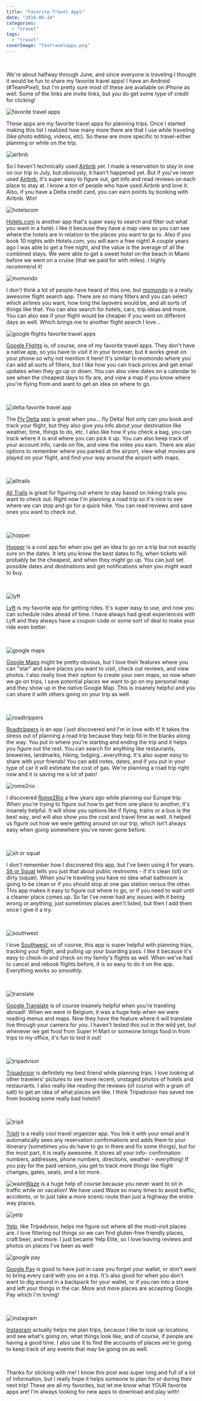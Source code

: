 ```yaml
---
title: "Favorite Travel Apps"
date: "2018-06-14"
categories: 
  - "travel"
tags: 
  - "travel"
coverImage: "favtravelapps.png"
---
```


 

We're about halfway through June, and since everyone is traveling I thought it would be fun to share my favorite travel apps! I have an Android (#TeamPixel), but I'm pretty sure most of these are available on iPhone as well. Some of the links are invite links, but you do get some type of credit for clicking!

![favorite travel apps](images/favtravelapps-683x1024.png)

These apps are my favorite travel apps for planning trips. Once I started making this list I realized how many more there are that I use while traveling (like photo editing, videos, etc). So these are more specific to travel-either planning or while on the trip.

![airbnb](images/airbnb-300x135.png)

So I haven't technically used [Airbnb](https://www.airbnb.com/c/kscruggs22) _yet._ I made a reservation to stay in one on our trip in July, but obviously, it hasn't happened yet. But if you've never used [Airbnb](https://www.airbnb.com/c/kscruggs22), it's super easy to figure out, get info and read reviews on each place to stay at. I know a ton of people who have used Airbnb and love it. Also, if you have a Delta credit card, you can earn points by booking with Airbnb. Win!

![hotelscom](images/hotelscom-300x220.png)

[Hotels.com](https://www.hotels.com/) is another app that's super easy to search and filter out what you want in a hotel. I like it because they have a map view so you can see where the hotels are in relation to the places you want to go to. Also if you book 10 nights with Hotels.com, you will earn a free night! A couple years ago I was able to get a free night, and the value is the average of all the combined stays. We were able to get a sweet hotel on the beach in Miami before we went on a cruise (that we paid for with miles). I highly recommend it!

![momondo](images/momondo-300x90.png)

I don't think a lot of people have heard of this one, but [momondo](https://www.momondo.com/) is a really awesome flight search app. There are so many filters and you can select which airlines you want, how long the layovers would be, and all sorts of things like that. You can also search for hotels, cars, trip ideas and more. You can also see if your flight would be cheaper if you went on different days as well. Which brings me to another flight search I love...

![google flights favorite travel apps](images/Google-Flights-Logo-300x145.jpg)

[Google Flights](https://www.google.com/flights/) is, of course, one of my favorite travel apps. They don't have a native app, so you have to visit it in your browser, but it works great on your phone so why not mention it here! It's similar to momondo where you can add all sorts of filters, but I like how you can track prices and get email updates when they go up or down. You can also view dates on a calendar to see when the cheapest days to fly are, and view a map if you know where you're flying from and want to get an idea on where to go.

 

![delta favorite travel app](images/delta-150x150.png)

The [Fly Delta](https://www.delta.com/us/en/delta-digital/mobile) app is great when you....fly Delta! Not only can you book and track your flight, but they also give you info about your destination like weather, time, things to do, etc. I also like how if you check a bag, you can track where it is and where you can pick it up. You can also keep track of your account info, cards on file, and view the miles you earn. There are also options to remember where you parked at the airport, view what movies are played on your flight, and find your way around the airport with maps.

 

![alltrails](images/alltrails-300x147.jpg)

[All Trails](https://www.alltrails.com/) is great for figuring out where to stay based on hiking trails you want to check out. Right now I'm planning a road trip so it's nice to see where we can stop and go for a quick hike. You can read reviews and save ones you want to check out.

 

![hopper](images/hopper-150x150.jpeg)

[Hopper](https://www.hopper.com/) is a cool app for when you get an idea to go on a trip but not exactly sure on the dates. It lets you know the best dates to fly, when tickets will probably be the cheapest, and when they might go up. You can just set possible dates and destinations and get notifications when you might want to buy.

 

![lyft](images/lyft-150x150.png)

[Lyft](https://www.lyft.com/invite/KALEIGH) is my favorite app for getting rides. It's super easy to use, and now you can schedule rides ahead of time. I have always had great experiences with Lyft and they always have a coupon code or some sort of deal to make your ride even better.

 

![google maps](images/google-maps-150x150.jpeg)

[Google Maps](https://www.google.com/maps/) might be pretty obvious, but I love their features where you can "star" and save places you want to visit, check out reviews, and view photos. I also really love their option to create your own maps, so now when we go on trips, I save potential places we want to go on my personal map and they show up in the native Google Map. This is insanely helpful and you can share it with others going on your trip as well.

 

![roadtrippers](images/roadtrippers-150x150.jpg)

[Roadtrippers](https://roadtrippers.com/) is an app I just discovered and I'm in love with it! It takes the stress out of planning a road trip because they help fill in the blanks along the way. You put in where you're starting and ending the trip and it helps you figure out the rest. You can search for anything like restaurants, breweries, landmarks, hiking, lodging...everything. It's also super easy to share with your friends! You can add notes, dates, and if you put in your type of car it will estimate the cost of gas. We're planning a road trip right now and it is saving me a lot of pain!

![rome2rio](images/rome2rio-300x129.png)

I discovered [Rome2Rio](https://www.rome2rio.com/) a few years ago while planning our Europe trip. When you're trying to figure out how to get from one place to another, it's insanely helpful. It will show you options like if flying, trains or a bus is the best way, and will also show you the cost and travel time as well. It helped us figure out how we were getting around on our trip, which isn't always easy when going somewhere you've never gone before.

 

![sit or squat](images/sit-or-squat-150x150.png)

I don't remember how I discovered this app, but I've been using it for years. [Sit or Squat](https://www.charmin.com/en-us/about-us/sitorsquat) tells you just that about public restrooms - if it's clean (sit) or dirty (squat). When you're traveling you have no idea what bathroom is going to be clean or if you should stop at one gas station versus the other. This app makes it easy to figure out where to go, or if you need to wait until a cleaner place comes up. So far I've never had any issues with it being wrong or anything, just sometimes places aren't listed, but then I add them once I give it a try.

 

![southwest](images/southwest-150x150.jpg)

I love [Southwest](https://www.southwest.com/mobile/?clk=1661090), so of course, this app is super helpful with planning trips, tracking your flight, and pulling up your boarding pass. I like it because it's easy to check-in and check on my family's flights as well. When we've had to cancel and rebook flights before, it is so easy to do it on the app. Everything works so smoothly.

 

![translate](images/Google_Translate-150x150.png)

[Google Translate](https://translate.google.com/) is of course insanely helpful when you're traveling abroad!  When we were in Belgium, it was a huge help when we were reading menus and maps. Now they have the feature where it will translate live through your camera for you. I haven't tested this out in the wild yet, but whenever we get food from Super H Mart or someone brings food in from trips to my office, it's fun to test it out!

 

![tripadvisor](images/TA_logo_primary-300x45.png)

[Tripadvisor](https://www.tripadvisor.com/) is definitely my best friend while planning trips. I love looking at other travelers' pictures to see more recent, unstaged photos of hotels and restaurants. I also really like reading the reviews (of course with a grain of salt) to get an idea of what places are like. I think Tripadvisor has saved me from booking some really bad hotels!!

 

![tripit](images/tripit-300x91.png)

[TripIt](https://www.tripit.com/web) is a really cool travel organizer app. You link it with your email and it automatically sees any reservation confirmations and adds them to your itinerary (sometimes you do have to go in there and fix some things), but for the most part, it is really awesome. It stores all your info- confirmation numbers, addresses, phone numbers, directions, weather - everything! If you pay for the paid version, you get to track more things like flight changes, gates, seats, and a lot more.

![waze](images/waze-1-300x191.png)[Waze](https://www.waze.com/) is a huge help of course because you never want to sit in traffic while on vacation! We have used Waze so many times to avoid traffic, accidents, or to just take a more scenic route than just a highway the entire way places.

![yelp](images/Yelp-300x146.png)

[Yelp](https://www.yelp.com/), like Tripadvisor, helps me figure out where all the must-visit places are. I love filtering out things so we can find gluten-free friendly places, craft beer, and more. I just became Yelp Elite, so I love leaving reviews and photos on places I've been as well!

![google pay](images/GooglePay-300x181.png)

[Google Pay](https://pay.google.com/about/) is good to have just in case you forget your wallet, or don't want to bring every card with you on a trip. It's also good for when you don't want to dig around in a backpack for your wallet, or if you ran into a store and left your things in the car. More and more places are accepting Google Pay which I'm loving!

 

![instagram](images/instagram-150x150.jpg)

[Instagram](https://www.instagram.com/) actually helps me plan trips, because I like to look up locations and see what's going on, what things look like, and of course, if people are having a good time. I also use it to find the accounts of places we're going to keep track of any events that may be going on as well.

 

Thanks for sticking with me! I know this post was super long and full of a lot of information, but I really hope it helps someone to plan for or during their next trip! These are all my favorites, but let me know what YOUR favorite apps are! I'm always looking for new apps to download and play with!

